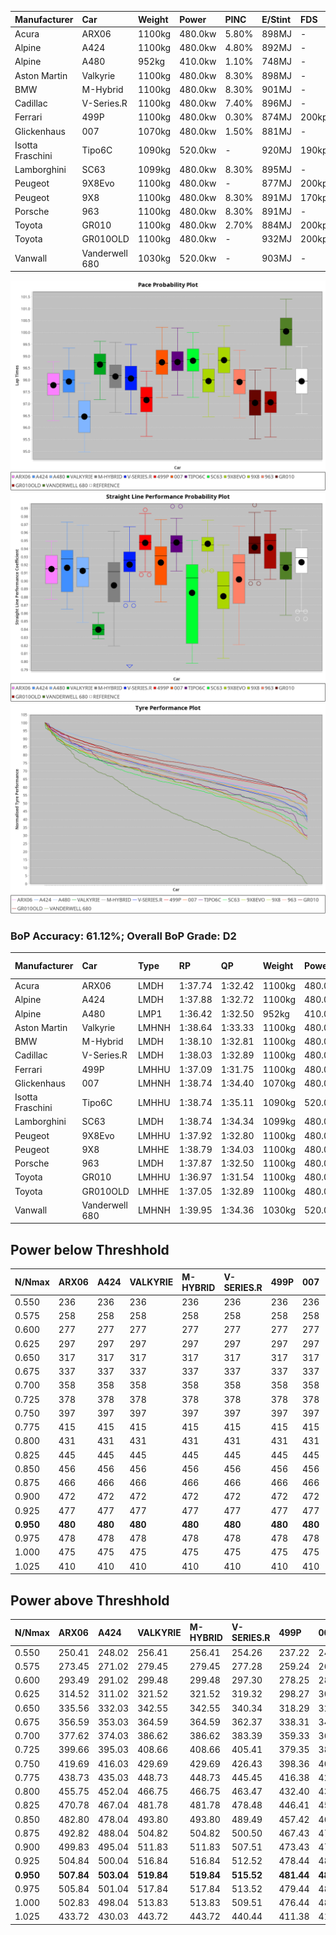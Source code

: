 | Manufacturer     | Car            | Weight | Power   | PINC    | E/Stint | FDS     |
|:-|:-|:-|:-|:-|:-|:-|
| Acura            | ARX06          | 1100kg | 480.0kw | 5.80%   | 898MJ   |    -    |
| Alpine           | A424           | 1100kg | 480.0kw | 4.80%   | 892MJ   |    -    |
| Alpine           | A480           | 952kg  | 410.0kw | 1.10%   | 748MJ   |    -    |
| Aston Martin     | Valkyrie       | 1100kg | 480.0kw | 8.30%   | 898MJ   |    -    |
| BMW              | M-Hybrid       | 1100kg | 480.0kw | 8.30%   | 901MJ   |    -    |
| Cadillac         | V-Series.R     | 1100kg | 480.0kw | 7.40%   | 896MJ   |    -    |
| Ferrari          | 499P           | 1100kg | 480.0kw | 0.30%   | 874MJ   | 200kph  |
| Glickenhaus      | 007            | 1070kg | 480.0kw | 1.50%   | 881MJ   |    -    |
| Isotta Fraschini | Tipo6C         | 1090kg | 520.0kw |    -    | 920MJ   | 190kph  |
| Lamborghini      | SC63           | 1099kg | 480.0kw | 8.30%   | 895MJ   |    -    |
| Peugeot          | 9X8Evo         | 1100kg | 480.0kw |    -    | 877MJ   | 200kph  |
| Peugeot          | 9X8            | 1100kg | 480.0kw | 8.30%   | 891MJ   | 170kph  |
| Porsche          | 963            | 1100kg | 480.0kw | 8.30%   | 891MJ   |    -    |
| Toyota           | GR010          | 1100kg | 480.0kw | 2.70%   | 884MJ   | 200kph  |
| Toyota           | GR010OLD       | 1100kg | 480.0kw |    -    | 932MJ   | 200kph  |
| Vanwall          | Vanderwell 680 | 1030kg | 520.0kw |    -    | 903MJ   |    -    |

![PACECHART](./IMG/AUTO.png)
![STRAIGHTLINEPERFORMANCECHART](./IMG/AUTO_sp.png)
![TYREPERFORMANCECHART](./IMG/AUTO_tw.png)

### BoP Accuracy: 61.12%; Overall BoP Grade: D2
| Manufacturer     | Car            | Type  | RP      | QP      | Weight | Power¹  | Threshhold | PINC    | Power²   | E/Stint | AVG Vmax  | FDS     | RDLC | L/Stint | BOP-Grade | Model Accuracy | Model Points | Match%  | SimDiff |
|:-|:-|:-|:-|:-|:-|:-|:-|:-|:-|:-|:-|:-|:-|:-|:-|:-|:-|:-|:-|
| Acura            | ARX06          | LMDH  | 1:37.74 | 1:32.42 | 1100kg | 480.0kw | 250.0kph   | 5.80%   | 507.80kw |  898MJ  | 302.16kph |    -    | 0.97 | 29      | -C2       | 100.00%        | 996          | 74.17%  | +0.27   |
| Alpine           | A424           | LMDH  | 1:37.88 | 1:32.72 | 1100kg | 480.0kw | 250.0kph   | 4.80%   | 503.00kw |  892MJ  | 302.04kph |    -    | 0.97 | 29      | -A2       | 99.58%         | 1429         | 94.26%  | #       |
| Alpine           | A480           | LMP1  | 1:36.42 | 1:32.50 |  952kg | 410.0kw | 250.0kph   | 1.10%   | 414.50kw |  748MJ  | 301.11kph |    -    | 0.98 | 27      | -Ω1       | 94.94%         | 1689         | 12.33%  | #       |
| Aston Martin     | Valkyrie       | LMHNH | 1:38.64 | 1:33.33 | 1100kg | 480.0kw | 250.0kph   | 8.30%   | 519.80kw |  898MJ  | 290.37kph |    -    | 1.00 | 29      | +E2       | 100.00%        | 247          | 51.33%  | #       |
| BMW              | M-Hybrid       | LMDH  | 1:38.10 | 1:32.81 | 1100kg | 480.0kw | 250.0kph   | 8.30%   | 519.80kw |  901MJ  | 299.73kph |    -    | 0.98 | 29      | ~A1       | 99.97%         | 2912         | 100.00% | #       |
| Cadillac         | V-Series.R     | LMDH  | 1:38.03 | 1:32.89 | 1100kg | 480.0kw | 250.0kph   | 7.40%   | 515.50kw |  896MJ  | 302.36kph |    -    | 0.98 | 29      | ~A1       | 99.49%         | 5225         | 97.47%  | #       |
| Ferrari          | 499P           | LMHHU | 1:37.09 | 1:31.75 | 1100kg | 480.0kw | 250.0kph   | 0.30%   | 481.40kw |  874MJ  | 304.24kph | 200kph  | 0.99 | 29      | -Ω1       | 100.00%        | 5378         | 44.70%  | #       |
| Glickenhaus      | 007            | LMHNH | 1:38.74 | 1:34.40 | 1070kg | 480.0kw | 250.0kph   | 1.50%   | 487.20kw |  881MJ  | 303.34kph |    -    | 0.93 | 29      | +E1       | 93.90%         | 2170         | 59.30%  | #       |
| Isotta Fraschini | Tipo6C         | LMHHU | 1:38.74 | 1:35.11 | 1090kg | 520.0kw | 250.0kph   |    -    | 520.00kw |  920MJ  | 307.00kph | 190kph  | 1.02 | 29      | +Ω1       | 100.00%        | 132          | 43.93%  | #       |
| Lamborghini      | SC63           | LMDH  | 1:38.74 | 1:34.34 | 1099kg | 480.0kw | 250.0kph   | 8.30%   | 519.80kw |  895MJ  | 298.22kph |    -    | 1.00 | 29      | +D1       | 100.00%        | 784          | 67.34%  | #       |
| Peugeot          | 9X8Evo         | LMHHU | 1:37.92 | 1:32.80 | 1100kg | 480.0kw | 250.0kph   |    -    | 480.00kw |  877MJ  | 304.37kph | 200kph  | 0.96 | 29      | -B1       | 100.00%        | 1459         | 88.01%  | #       |
| Peugeot          | 9X8            | LMHHE | 1:38.79 | 1:34.03 | 1100kg | 480.0kw | 250.0kph   | 8.30%   | 519.80kw |  891MJ  | 297.45kph | 170kph  | 0.99 | 29      | +E1       | 99.18%         | 4817         | 57.14%  | #       |
| Porsche          | 963            | LMDH  | 1:37.87 | 1:32.50 | 1100kg | 480.0kw | 250.0kph   | 8.30%   | 519.80kw |  891MJ  | 300.96kph |    -    | 0.98 | 29      | -A2       | 99.92%         | 14207        | 90.99%  | #       |
| Toyota           | GR010          | LMHHU | 1:36.97 | 1:31.54 | 1100kg | 480.0kw | 250.0kph   | 2.70%   | 493.00kw |  884MJ  | 304.50kph | 200kph  | 1.00 | 29      | -Ω1       | 99.86%         | 4280         | 42.95%  | #       |
| Toyota           | GR010OLD       | LMHHE | 1:37.05 | 1:32.89 | 1100kg | 480.0kw | 250.0kph   |    -    | 480.00kw |  932MJ  | 304.23kph | 200kph  | 0.99 | 29      | -Ω1       | 99.46%         | 925          | 47.11%  | #       |
| Vanwall          | Vanderwell 680 | LMHNH | 1:39.95 | 1:34.36 | 1030kg | 520.0kw | 0.0kph     |    -    | 520.00kw |  903MJ  | 308.22kph |    -    | 1.02 | 30      | +Ω1       | 95.82%         | 642          | 6.93%   | #       |

## Power below Threshhold
| N/Nmax    | ARX06   | A424    | VALKYRIE | M-HYBRID | V-SERIES.R | 499P    | 007     | TIPO6C  | SC63    | 9X8EVO  | 9X8     | 963     | GR010   | GR010OLD | VANDERWELL 680 | ​     | RPM      | A480            |
|:-|:-|:-|:-|:-|:-|:-|:-|:-|:-|:-|:-|:-|:-|:-|:-|:-|:-|:-|
|  0.550    |  236    |  236    |  236     |  236     |  236       |  236    |  236    |  256    |  236    |  236    |  236    |  236    |  236    |  236     |  256           |  ​    |   --     |  0.00           |
|  0.575    |  258    |  258    |  258     |  258     |  258       |  258    |  258    |  279    |  258    |  258    |  258    |  258    |  258    |  258     |  279           |  ​    |   --     |  0.00           |
|  0.600    |  277    |  277    |  277     |  277     |  277       |  277    |  277    |  300    |  277    |  277    |  277    |  277    |  277    |  277     |  300           |  ​    |   --     |  0.00           |
|  0.625    |  297    |  297    |  297     |  297     |  297       |  297    |  297    |  322    |  297    |  297    |  297    |  297    |  297    |  297     |  322           |  ​    |   --     |  0.00           |
|  0.650    |  317    |  317    |  317     |  317     |  317       |  317    |  317    |  343    |  317    |  317    |  317    |  317    |  317    |  317     |  343           |  ​    |   --     |  0.00           |
|  0.675    |  337    |  337    |  337     |  337     |  337       |  337    |  337    |  365    |  337    |  337    |  337    |  337    |  337    |  337     |  365           |  ​    |   --     |  0.00           |
|  0.700    |  358    |  358    |  358     |  358     |  358       |  358    |  358    |  387    |  358    |  358    |  358    |  358    |  358    |  358     |  387           |  ​    |   --     |  0.00           |
|  0.725    |  378    |  378    |  378     |  378     |  378       |  378    |  378    |  409    |  378    |  378    |  378    |  378    |  378    |  378     |  409           |  ​    |   --     |  0.00           |
|  0.750    |  397    |  397    |  397     |  397     |  397       |  397    |  397    |  430    |  397    |  397    |  397    |  397    |  397    |  397     |  430           |  ​    |   --     |  0.00           |
|  0.775    |  415    |  415    |  415     |  415     |  415       |  415    |  415    |  449    |  415    |  415    |  415    |  415    |  415    |  415     |  449           |  ​    |  5000    |  -3,236,738.61  |
|  0.800    |  431    |  431    |  431     |  431     |  431       |  431    |  431    |  467    |  431    |  431    |  431    |  431    |  431    |  431     |  467           |  ​    |  5500    |  -3,525,213.61  |
|  0.825    |  445    |  445    |  445     |  445     |  445       |  445    |  445    |  482    |  445    |  445    |  445    |  445    |  445    |  445     |  482           |  ​    |  5999    |  -3,827,800.07  |
|  0.850    |  456    |  456    |  456     |  456     |  456       |  456    |  456    |  494    |  456    |  456    |  456    |  456    |  456    |  456     |  494           |  ​    |  6499    |  -4,144,499.00  |
|  0.875    |  466    |  466    |  466     |  466     |  466       |  466    |  466    |  505    |  466    |  466    |  466    |  466    |  466    |  466     |  505           |  ​    |  7000    |  -4,475,310.38  |
|  0.900    |  472    |  472    |  472     |  472     |  472       |  472    |  472    |  512    |  472    |  472    |  472    |  472    |  472    |  472     |  512           |  ​    |  7500    |  -4,820,234.23  |
|  0.925    |  477    |  477    |  477     |  477     |  477       |  477    |  477    |  517    |  477    |  477    |  477    |  477    |  477    |  477     |  517           |  ​    |  8000    |  409.97         |
| **0.950** | **480** | **480** | **480**  | **480**  | **480**    | **480** | **480** | **520** | **480** | **480** | **480** | **480** | **480** | **480**  | **520**        | **​** | **8499** | **412.98**      |
|  0.975    |  478    |  478    |  478     |  478     |  478       |  478    |  478    |  518    |  478    |  478    |  478    |  478    |  478    |  478     |  518           |  ​    |  9000    |  206.49         |
|  1.000    |  475    |  475    |  475     |  475     |  475       |  475    |  475    |  514    |  475    |  475    |  475    |  475    |  475    |  475     |  514           |  ​    |   --     |  0.00           |
|  1.025    |  410    |  410    |  410     |  410     |  410       |  410    |  410    |  444    |  410    |  410    |  410    |  410    |  410    |  410     |  444           |  ​    |   --     |  0.00           |

## Power above Threshhold
| N/Nmax    | ARX06      | A424       | VALKYRIE   | M-HYBRID   | V-SERIES.R | 499P       | 007        | TIPO6C  | SC63       | 9X8EVO  | 9X8        | 963        | GR010      | GR010OLD | VANDERWELL 680 | ​     | RPM      | A480            |
|:-|:-|:-|:-|:-|:-|:-|:-|:-|:-|:-|:-|:-|:-|:-|:-|:-|:-|:-|
|  0.550    |  250.41    |  248.02    |  256.41    |  256.41    |  254.26    |  237.22    |  240.10    |  256    |  256.41    |  236    |  256.41    |  256.41    |  242.47    |  236     |  256           |  ​    |   --     |  0.00           |
|  0.575    |  273.45    |  271.02    |  279.45    |  279.45    |  277.28    |  259.24    |  262.11    |  279    |  279.45    |  258    |  279.45    |  279.45    |  265.52    |  258     |  279           |  ​    |   --     |  0.00           |
|  0.600    |  293.49    |  291.02    |  299.48    |  299.48    |  297.30    |  278.25    |  281.12    |  300    |  299.48    |  277    |  299.48    |  299.48    |  284.55    |  277     |  300           |  ​    |   --     |  0.00           |
|  0.625    |  314.52    |  311.02    |  321.52    |  321.52    |  319.32    |  298.27    |  301.12    |  322    |  321.52    |  297    |  321.52    |  321.52    |  304.59    |  297     |  322           |  ​    |   --     |  0.00           |
|  0.650    |  335.56    |  332.03    |  342.55    |  342.55    |  340.34    |  318.29    |  322.13    |  343    |  342.55    |  317    |  342.55    |  342.55    |  325.63    |  317     |  343           |  ​    |   --     |  0.00           |
|  0.675    |  356.59    |  353.03    |  364.59    |  364.59    |  362.37    |  338.31    |  342.14    |  365    |  364.59    |  337    |  364.59    |  364.59    |  345.67    |  337     |  365           |  ​    |   --     |  0.00           |
|  0.700    |  377.62    |  374.03    |  386.62    |  386.62    |  383.39    |  359.33    |  363.15    |  387    |  386.62    |  358    |  386.62    |  386.62    |  366.71    |  358     |  387           |  ​    |   --     |  0.00           |
|  0.725    |  399.66    |  395.03    |  408.66    |  408.66    |  405.41    |  379.35    |  383.16    |  409    |  408.66    |  378    |  408.66    |  408.66    |  387.76    |  378     |  409           |  ​    |   --     |  0.00           |
|  0.750    |  419.69    |  416.03    |  429.69    |  429.69    |  426.43    |  398.36    |  403.17    |  430    |  429.69    |  397    |  429.69    |  429.69    |  407.79    |  397     |  430           |  ​    |   --     |  0.00           |
|  0.775    |  438.73    |  435.03    |  448.73    |  448.73    |  445.45    |  416.38    |  421.17    |  449    |  448.73    |  415    |  448.73    |  448.73    |  425.83    |  415     |  449           |  ​    |  5000    |  -3,236,738.61  |
|  0.800    |  455.75    |  452.04    |  466.75    |  466.75    |  463.47    |  432.40    |  437.18    |  467    |  466.75    |  431    |  466.75    |  466.75    |  442.86    |  431     |  467           |  ​    |  5500    |  -3,525,213.61  |
|  0.825    |  470.78    |  467.04    |  481.78    |  481.78    |  478.48    |  446.41    |  452.19    |  482    |  481.78    |  445    |  481.78    |  481.78    |  456.89    |  445     |  482           |  ​    |  5999    |  -3,827,800.07  |
|  0.850    |  482.80    |  478.04    |  493.80    |  493.80    |  489.49    |  457.42    |  463.19    |  494    |  493.80    |  456    |  493.80    |  493.80    |  467.91    |  456     |  494           |  ​    |  6499    |  -4,144,499.00  |
|  0.875    |  492.82    |  488.04    |  504.82    |  504.82    |  500.50    |  467.43    |  473.19    |  505    |  504.82    |  466    |  504.82    |  504.82    |  477.93    |  466     |  505           |  ​    |  7000    |  -4,475,310.38  |
|  0.900    |  499.83    |  495.04    |  511.83    |  511.83    |  507.51    |  473.43    |  479.20    |  512    |  511.83    |  472    |  511.83    |  511.83    |  484.94    |  472     |  512           |  ​    |  7500    |  -4,820,234.23  |
|  0.925    |  504.84    |  500.04    |  516.84    |  516.84    |  512.52    |  478.44    |  484.20    |  517    |  516.84    |  477    |  516.84    |  516.84    |  489.95    |  477     |  517           |  ​    |  8000    |  409.97         |
| **0.950** | **507.84** | **503.04** | **519.84** | **519.84** | **515.52** | **481.44** | **487.20** | **520** | **519.84** | **480** | **519.84** | **519.84** | **492.96** | **480**  | **520**        | **​** | **8499** | **412.98**      |
|  0.975    |  505.84    |  501.04    |  517.84    |  517.84    |  513.52    |  479.44    |  485.20    |  518    |  517.84    |  478    |  517.84    |  517.84    |  490.96    |  478     |  518           |  ​    |  9000    |  206.49         |
|  1.000    |  502.83    |  498.04    |  513.83    |  513.83    |  509.51    |  476.44    |  482.20    |  514    |  513.83    |  475    |  513.83    |  513.83    |  487.95    |  475     |  514           |  ​    |   --     |  0.00           |
|  1.025    |  433.72    |  430.03    |  443.72    |  443.72    |  440.44    |  411.38    |  416.17    |  444    |  443.72    |  410    |  443.72    |  443.72    |  420.82    |  410     |  444           |  ​    |   --     |  0.00           |
